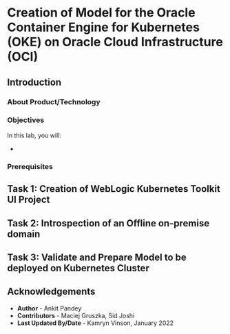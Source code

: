 # Creation of Model for the Oracle Container Engine for Kubernetes (OKE) on Oracle Cloud Infrastructure (OCI)
## Introduction



### About Product/Technology



### Objectives

In this lab, you will:

* 

### Prerequisites



## Task 1: Creation of WebLogic Kubernetes Toolkit UI Project

## Task 2: Introspection of an Offline on-premise domain 

## Task 3: Validate and Prepare Model to be deployed on Kubernetes Cluster

## Acknowledgements

* **Author** -  Ankit Pandey
* **Contributors** - Maciej Gruszka, Sid Joshi
* **Last Updated By/Date** - Kamryn Vinson, January 2022